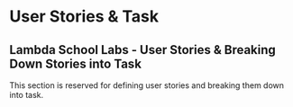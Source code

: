 # User Stories & Task

## Lambda School Labs - User Stories & Breaking Down Stories into Task

This section is reserved for defining user stories and breaking them down into task.



